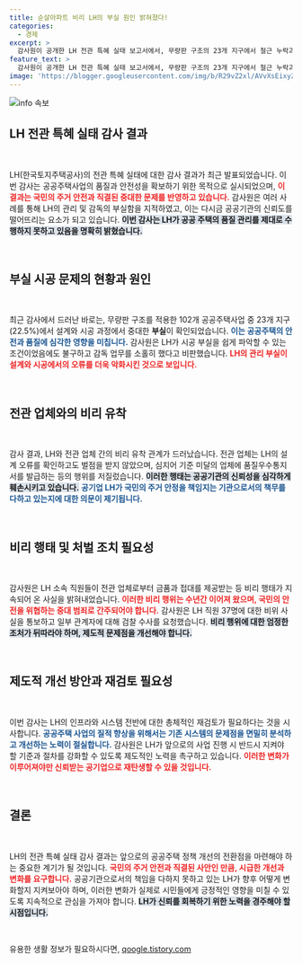 ```yaml
---
title: 순살아파트 비리 LH의 부실 원인 밝혀졌다!
categories:
  - 경제
excerpt: >
  감사원이 공개한 LH 전관 특혜 실태 보고서에서, 무량판 구조의 23개 지구에서 철근 누락과 설계 오류가 적발되었습니다. LH는 감독을 태만히 하며 전관 업체와의 유착 비리로 공공 주거 안전을 위협하고 있습니다. 이 사태의 면밀한 조사와 재발 방지가 시급합니다!
feature_text: >
  감사원이 공개한 LH 전관 특혜 실태 보고서에서, 무량판 구조의 23개 지구에서 철근 누락과 설계 오류가 적발되었습니다. LH는 감독을 태만히 하며 전관 업체와의 유착 비리로 공공 주거 안전을 위협하고 있습니다. 이 사태의 면밀한 조사와 재발 방지가 시급합니다!
image: 'https://blogger.googleusercontent.com/img/b/R29vZ2xl/AVvXsEixyZcFfHzMRdzZMjFBmAUKJYCLCGyLL1o632UiGVXcaFdKo_bkvkuCioo0uUKlGfBVcT3P84aROyZIXSBEx3Aw5nCQ3pTgDom1WDC4m8eifvWiAmWEEVb4x6G_l8C0QH225ldMjyaFvpxGEBGNO37VmDTDMHGhJPq73UglMfDca1-0aw/s1600/blogspot.png'
---
```


<p><img src="https://blogger.googleusercontent.com/img/b/R29vZ2xl/AVvXsEixyZcFfHzMRdzZMjFBmAUKJYCLCGyLL1o632UiGVXcaFdKo_bkvkuCioo0uUKlGfBVcT3P84aROyZIXSBEx3Aw5nCQ3pTgDom1WDC4m8eifvWiAmWEEVb4x6G_l8C0QH225ldMjyaFvpxGEBGNO37VmDTDMHGhJPq73UglMfDca1-0aw/s1600/blogspot.png" alt="info 속보" /></p>

<h2 data-ke-size="size26">LH 전관 특혜 실태 감사 결과</h2>

<p data-ke-size="size16">&nbsp;</p>

<p>LH(한국토지주택공사)의 전관 특혜 실태에 대한 감사 결과가 최근 발표되었습니다. 이번 감사는 공공주택사업의 품질과 안전성을 확보하기 위한 목적으로 실시되었으며, <b><span style="color: #ee2323;">이 결과는 국민의 주거 안전과 직결된 중대한 문제를 반영하고 있습니다.</span></b> 감사원은 여러 사례를 통해 LH의 관리 및 감독의 부실함을 지적하였고, 이는 다시금 공공기관의 신뢰도를 떨어뜨리는 요소가 되고 있습니다. <b><span style="background-color: #21538527;">이번 감사는 LH가 공공 주택의 품질 관리를 제대로 수행하지 못하고 있음을 명확히 밝혔습니다.</span></b> </p>

<p data-ke-size="size16">&nbsp;</p>

<h2 data-ke-size="size26">부실 시공 문제의 현황과 원인</h2>

<p data-ke-size="size16">&nbsp;</p>

<p>최근 감사에서 드러난 바로는, 무량판 구조를 적용한 102개 공공주택사업 중 23개 지구(22.5%)에서 설계와 시공 과정에서 중대한 <b>부실</b>이 확인되었습니다. <b><span style="color: #1a5490;">이는 공공주택의 안전과 품질에 심각한 영향을 미칩니다.</span></b> 감사원은 LH가 시공 부실을 쉽게 파악할 수 있는 조건이었음에도 불구하고 감독 업무를 소홀히 했다고 비판했습니다. <b><span style="color: #ee2323;"> LH의 관리 부실이 설계와 시공에서의 오류를 더욱 악화시킨 것으로 보입니다.</span></b> </p>

<p data-ke-size="size16">&nbsp;</p>

<h2 data-ke-size="size26">전관 업체와의 비리 유착</h2>

<p data-ke-size="size16">&nbsp;</p>

<p>감사 결과, LH와 전관 업체 간의 비리 유착 관계가 드러났습니다. 전관 업체는 LH의 설계 오류를 확인하고도 벌점을 받지 않았으며, 심지어 기준 미달의 업체에 품질우수통지서를 발급하는 등의 행위를 저질렀습니다. <b><span style="background-color: #21538527;">이러한 행태는 공공기관의 신뢰성을 심각하게 훼손시키고 있습니다.</span></b> <b><span style="color: #1a5490;">공기업 LH가 국민의 주거 안정을 책임지는 기관으로서의 책무를 다하고 있는지에 대한 의문이 제기됩니다.</span></b> </p>

<p data-ke-size="size16">&nbsp;</p>

<h2 data-ke-size="size26">비리 행태 및 처벌 조치 필요성</h2>

<p data-ke-size="size16">&nbsp;</p>

<p>감사원은 LH 소속 직원들이 전관 업체로부터 금품과 접대를 제공받는 등 비리 행태가 지속되어 온 사실을 밝혀내었습니다. <b><span style="color: #ee2323;">이러한 비리 행위는 수년간 이어져 왔으며, 국민의 안전을 위협하는 중대 범죄로 간주되어야 합니다.</span></b> 감사원은 LH 직원 37명에 대한 비위 사실을 통보하고 일부 관계자에 대해 검찰 수사를 요청했습니다. <b><span style="background-color: #21538527;">비리 행위에 대한 엄정한 조처가 뒤따라야 하며, 제도적 문제점을 개선해야 합니다.</span></b></p>

<p data-ke-size="size16">&nbsp;</p>

<h2 data-ke-size="size26">제도적 개선 방안과 재검토 필요성</h2>

<p data-ke-size="size16">&nbsp;</p>

<p>이번 감사는 LH의 인프라와 시스템 전반에 대한 총체적인 재검토가 필요하다는 것을 시사합니다. <b><span style="color: #1a5490;">공공주택 사업의 질적 향상을 위해서는 기존 시스템의 문제점을 면밀히 분석하고 개선하는 노력이 절실합니다.</span></b> 감사원은 LH가 앞으로의 사업 진행 시 반드시 지켜야 할 기준과 절차를 강화할 수 있도록 제도적인 노력을 촉구하고 있습니다. <b><span style="color: #ee2323;">이러한 변화가 이루어져야만 신뢰받는 공기업으로 재탄생할 수 있을 것입니다.</span></b></p>

<p data-ke-size="size16">&nbsp;</p>

<h2 data-ke-size="size26">결론</h2>

<p data-ke-size="size16">&nbsp;</p>

<p>LH의 전관 특혜 실태 감사 결과는 앞으로의 공공주택 정책 개선의 전환점을 마련해야 하는 중요한 계기가 될 것입니다. <b><span style="color: #ee2323;">국민의 주거 안전과 직결된 사안인 만큼, 시급한 개선과 변화를 요구합니다.</span></b> 공공기관으로서의 책임을 다하지 못하고 있는 LH가 향후 어떻게 변화할지 지켜보아야 하며, 이러한 변화가 실제로 시민들에게 긍정적인 영향을 미칠 수 있도록 지속적으로 관심을 가져야 합니다. <b><span style="background-color: #21538527;">LH가 신뢰를 회복하기 위한 노력을 경주해야 할 시점입니다.</span></b> </p>

<p data-ke-size="size16">&nbsp;</p>
유용한 생활 정보가 필요하시다면, <a href="https://qoogle.tistory.com" rel="dofollow">qoogle.tistory.com</a>



